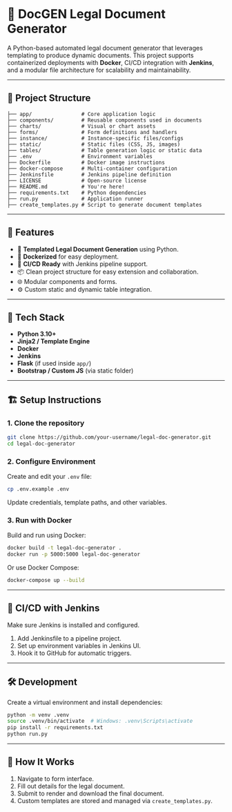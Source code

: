 # 📝 DocGEN Legal Document Generator

A Python-based automated legal document generator that leverages templating to produce dynamic documents. This project supports containerized deployments with **Docker**, CI/CD integration with **Jenkins**, and a modular file architecture for scalability and maintainability.

---

## 📁 Project Structure

```
├── app/                # Core application logic
├── components/         # Reusable components used in documents
├── charts/             # Visual or chart assets
├── forms/              # Form definitions and handlers
├── instance/           # Instance-specific files/configs
├── static/             # Static files (CSS, JS, images)
├── tables/             # Table generation logic or static data
├── .env                # Environment variables
├── Dockerfile          # Docker image instructions
├── docker-compose      # Multi-container configuration
├── Jenkinsfile         # Jenkins pipeline definition
├── LICENSE             # Open-source license
├── README.md           # You're here!
├── requirements.txt    # Python dependencies
├── run.py              # Application runner
├── create_templates.py # Script to generate document templates
```

---

## 🚀 Features

- 📄 **Templated Legal Document Generation** using Python.
- 🐳 **Dockerized** for easy deployment.
- 🔁 **CI/CD Ready** with Jenkins pipeline support.
- 📦 Clean project structure for easy extension and collaboration.
- 🌐 Modular components and forms.
- ⚙️ Custom static and dynamic table integration.

---

## 🧰 Tech Stack

- **Python 3.10+**
- **Jinja2 / Template Engine**
- **Docker**
- **Jenkins**
- **Flask** (if used inside `app/`)
- **Bootstrap / Custom JS** (via static folder)

---

## 🏗️ Setup Instructions

### 1. Clone the repository

```bash
git clone https://github.com/your-username/legal-doc-generator.git
cd legal-doc-generator
```

### 2. Configure Environment

Create and edit your `.env` file:

```bash
cp .env.example .env
```

Update credentials, template paths, and other variables.

### 3. Run with Docker

Build and run using Docker:

```bash
docker build -t legal-doc-generator .
docker run -p 5000:5000 legal-doc-generator
```

Or use Docker Compose:

```bash
docker-compose up --build
```

---

## 🔄 CI/CD with Jenkins

Make sure Jenkins is installed and configured.

1. Add Jenkinsfile to a pipeline project.
2. Set up environment variables in Jenkins UI.
3. Hook it to GitHub for automatic triggers.

---

## 🛠️ Development

Create a virtual environment and install dependencies:

```bash
python -m venv .venv
source .venv/bin/activate  # Windows: .venv\Scripts\activate
pip install -r requirements.txt
python run.py
```

---

## 📑 How It Works

1. Navigate to form interface.
2. Fill out details for the legal document.
3. Submit to render and download the final document.
4. Custom templates are stored and managed via `create_templates.py`.